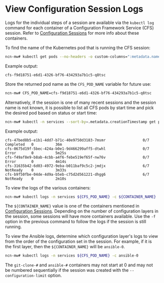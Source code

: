 # View Configuration Session Logs

Logs for the individual steps of a session are available via the `kubectl log` command for each container of a Configuration Framework Service \(CFS\) session. Refer to
[Configuration Sessions](Configuration_Sessions.md) for more info about these containers.

To find the name of the Kubernetes pod that is running the CFS session:

```bash
ncn-mw# kubectl get pods --no-headers -o custom-columns=":metadata.name" -n services -l cfsession=example
```

Example output:

```text
cfs-f9d18751-e6d1-4326-bf76-434293a7b1c5-q8tsc
```

Store the returned pod name as the `CFS_POD_NAME` variable for future use:

```bash
ncn-mw# CFS_POD_NAME=cfs-f9d18751-e6d1-4326-bf76-434293a7b1c5-q8tsc
```

Alternatively, if the session is one of many recent sessions and the session name is not known, it is possible to list all CFS pods by start time and pick the desired pod based on status or start time:

```bash
ncn-mw# kubectl -n services --sort-by=.metadata.creationTimestamp get pods | grep cfs
```

Example output:

```text
cfs-47bed8b5-e1b1-4dd7-b71c-40e9750d3183-7msmr                 0/7     Completed   0          36m
cfs-0675d19f-5bec-424a-b0e1-9d466299aff5-dtwhl                 0/7     Error       0          5m25s
cfs-f49af8e9-b8ab-4cbb-a4f6-febe519ef65f-nw76v                 0/7     Error       0          4m14s
cfs-31635b42-6d03-4972-9eba-b011baf9c5c2-jmdjx                 6/7     NotReady    0          3m33s
cfs-b9f50fbe-04de-4d9a-b5eb-c75d2d561221-dhgg6                 6/7     NotReady    0          2m10s
```

To view the logs of the various containers:

```bash
ncn-mw# kubectl logs -n services ${CFS_POD_NAME} -c ${CONTAINER_NAME}
```

The `${CONTAINER_NAME}` value is one of the containers mentioned in [Configuration Sessions](Configuration_Sessions.md). Depending on the number of configuration layers in the
session, some sessions will have more containers available. Use the `-f` option in the previous command to follow the logs if the session is still running.

To view the Ansible logs, determine which configuration layer's logs to view from the order of the configuration set in the session. For example, if it is the first layer,
then the `${CONTAINER_NAME}` will be `ansible-0`.

```bash
ncn-mw# kubectl logs -n services ${CFS_POD_NAME} -c ansible-0
```

The `git-clone-#` and `ansible-#` containers may not start at 0 and may not be numbered sequentially if the session was created with the `--configuration-limit` option.
